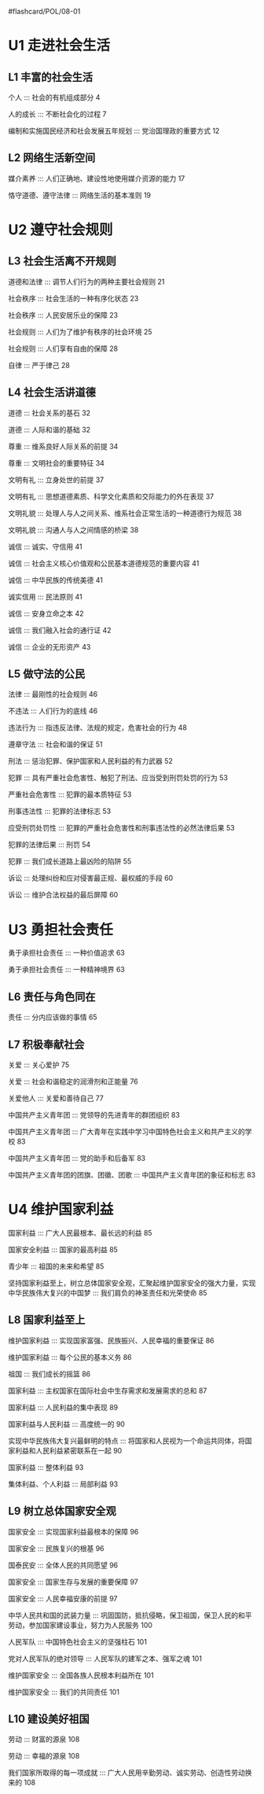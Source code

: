 #flashcard/POL/08-01 

# U1 走进社会生活

## L1 丰富的社会生活

个人 ::: 社会的有机组成部分 4

人的成长 ::: 不断社会化的过程 7

编制和实施国民经济和社会发展五年规划 ::: 党治国理政的重要方式 12

## L2 网络生活新空间

媒介素养 ::: 人们正确地、建设性地使用媒介资源的能力 17

恪守道德、遵守法律 ::: 网络生活的基本准则 19

# U2 遵守社会规则

## L3 社会生活离不开规则

道德和法律 ::: 调节人们行为的两种主要社会规则 21

社会秩序 ::: 社会生活的一种有序化状态 23

社会秩序 ::: 人民安居乐业的保障 23

社会规则 ::: 人们为了维护有秩序的社会环境 25

社会规则 ::: 人们享有自由的保障 28

自律 ::: 严于律己 28

## L4 社会生活讲道德

道德 ::: 社会关系的基石 32

道德 ::: 人际和谐的基础 32

尊重 ::: 维系良好人际关系的前提 34

尊重 ::: 文明社会的重要特征 34

文明有礼 ::: 立身处世的前提 37

文明有礼 ::: 思想道德素质、科学文化素质和交际能力的外在表现 37

文明礼貌 ::: 处理人与人之间关系、维系社会正常生活的一种道德行为规范 38

文明礼貌 ::: 沟通人与人之间情感的桥梁 38

诚信 ::: 诚实、守信用 41

诚信 ::: 社会主义核心价值观和公民基本道德规范的重要内容 41

诚信 ::: 中华民族的传统美德 41

诚实信用 ::: 民法原则 41

诚信 ::: 安身立命之本 42

诚信 ::: 我们融入社会的通行证 42

诚信 ::: 企业的无形资产 43

## L5 做守法的公民

法律 ::: 最刚性的社会规则 46

不违法 ::: 人们行为的底线 46

违法行为 ::: 指违反法律、法规的规定，危害社会的行为 48

遵章守法 ::: 社会和谐的保证 51

刑法 ::: 惩治犯罪、保护国家和人民利益的有力武器 52

犯罪 ::: 具有严重社会危害性、触犯了刑法、应当受到刑罚处罚的行为 53

严重社会危害性 ::: 犯罪的最本质特征 53

刑事违法性 ::: 犯罪的法律标志 53

应受刑罚处罚性 ::: 犯罪的严重社会危害性和刑事违法性的必然法律后果 53

犯罪的法律后果 ::: 刑罚 54

犯罪 ::: 我们成长道路上最凶险的陷阱 55

诉讼 ::: 处理纠纷和应对侵害最正规、最权威的手段 60

诉讼 ::: 维护合法权益的最后屏障 60

# U3 勇担社会责任

勇于承担社会责任 ::: 一种价值追求 63

勇于承担社会责任 ::: 一种精神境界 63

## L6 责任与角色同在

责任 ::: 分内应该做的事情 65

## L7 积极奉献社会

关爱 ::: 关心爱护 75

关爱 ::: 社会和谐稳定的润滑剂和正能量 76

关爱他人 ::: 关爱和善待自己 77

中国共产主义青年团 ::: 党领导的先进青年的群团组织 83

中国共产主义青年团 ::: 广大青年在实践中学习中国特色社会主义和共产主义的学校 83

中国共产主义青年团 ::: 党的助手和后备军 83

中国共产主义青年团的团旗、团徽、团歌 ::: 中国共产主义青年团的象征和标志 83

# U4 维护国家利益

国家利益 ::: 广大人民最根本、最长远的利益 85

国家安全利益 ::: 国家的最高利益 85

青少年 ::: 祖国的未来和希望 85

坚持国家利益至上，树立总体国家安全观，汇聚起维护国家安全的强大力量，实现中华民族伟大复兴的中国梦 ::: 我们肩负的神圣责任和光荣使命 85

## L8 国家利益至上

维护国家利益 ::: 实现国家富强、民族振兴、人民幸福的重要保证 86

维护国家利益 ::: 每个公民的基本义务 86

祖国 ::: 我们成长的摇篮 86

国家利益 ::: 主权国家在国际社会中生存需求和发展需求的总和 87

国家利益 ::: 人民利益的集中表现 89

国家利益与人民利益 ::: 高度统一的 90

实现中华民族伟大复兴最鲜明的特点 ::: 将国家和人民视为一个命运共同体，将国家利益和人民利益紧密联系在一起 90

国家利益 ::: 整体利益 93

集体利益、个人利益 ::: 局部利益 93

## L9 树立总体国家安全观

国家安全 ::: 实现国家利益最根本的保障 96

国家安全 ::: 民族复兴的根基 96

国泰民安 ::: 全体人民的共同愿望 96

国家安全 ::: 国家生存与发展的重要保障 97

国家安全 ::: 人民幸福安康的前提 97

中华人民共和国的武装力量 ::: 巩固国防，抵抗侵略，保卫祖国，保卫人民的和平劳动，参加国家建设事业，努力为人民服务 100

人民军队 ::: 中国特色社会主义的坚强柱石 101

党对人民军队的绝对领导 ::: 人民军队的建军之本、强军之魂 101

维护国家安全 ::: 全国各族人民根本利益所在 101

维护国家安全 ::: 我们的共同责任 101

## L10 建设美好祖国

劳动 ::: 财富的源泉 108

劳动 ::: 幸福的源泉 108

我们国家所取得的每一项成就 ::: 广大人民用辛勤劳动、诚实劳动、创造性劳动换来的 108

